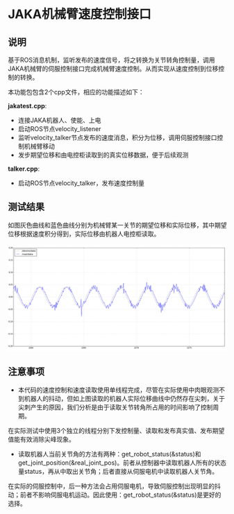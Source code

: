 # JAKA机械臂速度控制接口

## 说明

基于ROS消息机制，监听发布的速度信号，将之转换为关节转角控制量，调用JAKA机械臂的伺服控制接口完成机械臂速度控制。从而实现从速度控制到位移控制的转换。

本功能包包含2个cpp文件，相应的功能描述如下：

**jakatest.cpp**:

- 连接JAKA机器人、使能、上电
- 启动ROS节点velocity_listener
- 监听velocity_talker节点发布的速度消息，积分为位移，调用伺服控制接口控制机械臂移动
- 发步期望位移和由电控柜读取到的真实位移数据，便于后续观测

**talker.cpp**:

- 启动ROS节点velocity_talker，发布速度控制量

## 测试结果

如图灰色曲线和蓝色曲线分别为机械臂某一关节的期望位移和实际位移，其中期望位移根据速度积分得到，实际位移由机器人电控柜读取。

![image](result.png)

## 注意事项

- 本代码的速度控制和速度读取使用单线程完成，尽管在实际使用中肉眼观测不到机器人的抖动，但如上图读取的机器人实际位移曲线中仍然存在尖刺，关于尖刺产生的原因，我们分析是由于读取关节转角所占用的时间影响了控制周期。

在实际测试中使用3个独立的线程分别下发控制量、读取和发布真实值、发布期望值能有效消除尖峰现象。
- 读取机器人当前关节角的方法有两种：get_robot_status(&status)和get_joint_position(&real_joint_pos)。前者从控制器中读取机器人所有的状态量status，再从中取出关节角；后者直接从伺服电机中读取机器人关节角。

在实际的伺服控制中，后一种方法会占用伺服电机，导致伺服控制出现明显的抖动；前者不影响伺服电机运动。因此使用：get_robot_status(&status)是更好的选择。

